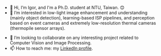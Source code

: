 - 👋 Hi, I’m Igor, and I'm a Ph.D. student at NTU, Taiwan. 😊
- 👀 I’m interested in low-light image enhancement and understanding (mainly object detection), learning-based ISP pipelines, and perception based on event cameras and extremely low-resolution thermal cameras (thermopile sensor arrays).
<!--- - 🌱 I’m currently learning more about SOTA and traditional CV and IP! --->
- 💞️ I’m looking to collaborate on any interesting project related to Computer Vision and Image Processing.
- 📫 How to reach me: my [LinkedIn profile](https://www.linkedin.com/in/igor-morawski/).

<!---
igor-morawski/igor-morawski is a ✨ special ✨ repository because its `README.md` (this file) appears on your GitHub profile.
You can click the Preview link to take a look at your changes.
--->
